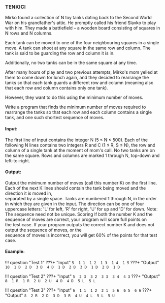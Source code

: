 ### TENKICI

Mirko  found  a  collection  of  N  toy  tanks  dating  back  to  the  Second  World  War  on  his  grandfather's attic. He promptly called his friend Slavko to play with him. They made a battlefield – a wooden board consisting of squares in N rows and N columns.

Each tank can be moved to one of the four neighbouring squares in a single move. A tank can shoot at any square in the same row and column. The tank is said to be guarding the row and column it is in. 

Additionally, no two tanks can be in the same square at any time. 

After  many  hours  of  play  and  two  previous  attempts, Mirko's mom yelled at them to come down for lunch  again,  and  they  decided  to  rearrange  the  tanks  so  that  each  tank  guards  a  different row and column (meaning also that each row and column contains only one tank).

However, they want to do this using the minimum number of moves. 

Write a program that finds the minimum number of moves required to rearrange the tanks so that each row and each column contains a single tank, and one such shortest sequence of moves. 


#### Input: 
The first line of input contains the integer N (5 ≤ N ≤ 500). Each of the following N lines contains two integers R and C (1 ≤ R, S ≤ N), the row and column of a 
single tank at the moment of mom's call. No two tanks are on the same square. Rows and columns are marked 1 through N, top-down and left-to-right. 


#### Output:
Output the minimum number of moves (call this number K) on the first line. Each  of  the  next  K  lines  should  contain  the  tank  being  moved  and  the  direction  it  is  moved  in,  
separated by a single space. Tanks are numbered 1 through N, in the order in which they are given in the input. The direction can be one of four uppercase letters: 'L' for left, 'R' for right, 'U' for up and 'D' for down. 
Note: The sequence need not be unique. 
Scoring 
If  both  the  number  K  and  the  sequence  of  moves  are  correct,  your  program  will  score  full  points  on  
the test case. If  your  program  outputs  the  correct  number  K  and  does  not  output  the  sequence  of  moves,  or  the  
sequence of moves is incorrect, you will get 60% of the points for that test case.


#### Example:
!!! question "Test 1"
    ???+ "Input"
        ```
        5 
        1 1 
        1 2 
        1 3 
        1 4 
        1 5
        ```
    ???+ "Output"
        ```
        10 
        1 D 
        2 D 
        3 D 
        4 D 
        1 D 
        2 D 
        3 D 
        1 D 
        2 D 
        1 D
        ```
    
!!! question "Test 2"
    ???+ "Input"
        ```
        5 
        2 3 
        3 2 
        3 3 
        3 4 
        4 3
        ```
    ???+ "Output"
        ```
        8 
        1 R 
        1 R 
        2 U 
        2 U 
        4 D 
        4 D 
        5 L 
        5 L
        ```

!!! question "Test 3"
    ???+ "Input"
        ```
        6 
        1 1 
        1 2 
        2 1 
        5 6 
        6 5 
        6 6
        ```
    ???+ "Output"
        ```
        8 
        2 R 
        2 D 
        3 D 
        3 R 
        4 U 
        4 L 
        5 L 
        5 U
        ```